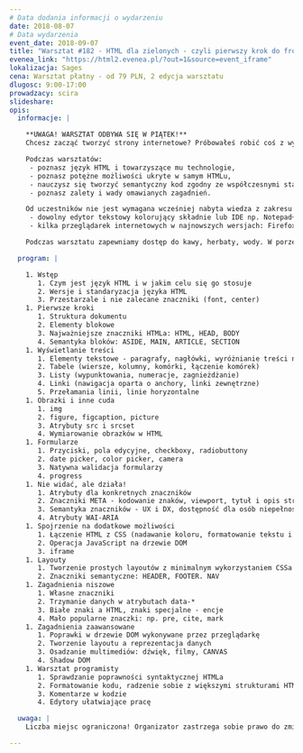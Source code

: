 ```yaml
---
# Data dodania informacji o wydarzeniu
date: 2018-08-07
# Data wydarzenia
event_date: 2018-09-07
title: "Warsztat #182 - HTML dla zielonych - czyli pierwszy krok do front-endu"
evenea_link: "https://html2.evenea.pl/?out=1&source=event_iframe"
lokalizacja: Sages
cena: Warsztat płatny - od 79 PLN, 2 edycja warsztatu
dlugosc: 9:00-17:00
prowadzacy: scira
slideshare:
opis:
  informacje: |

    **UWAGA! WARSZTAT ODBYWA SIĘ W PIĄTEK!**
    Chcesz zacząć tworzyć strony internetowe? Próbowałeś robić coś z wykorzystaniem Wordpressa, ale chciałbyś w pełni zapanować na kodem? Twarde programowanie wydaje Ci się zbyt skomplikowane? Zacznij tworzyć strony internetowe z wykorzystaniem języka HTML! Język znaczników HTML to wstęp i zarazem drzwi do świata front-endu. Obecnie szeroko stosowany zarówno w przypadku tworzenia stron internetowych, aplikacji webowych, a nawet aplikacji desktopowych czy mobilnych. Warsztaty składać się będą w przeważającej części z zadań praktycznych, aby każdy uczestnik mógł stworzyć swoją pierwszą stronę WWW.

    Podczas warsztatów:
     - poznasz język HTML i towarzyszące mu technologie,
     - poznasz potężne możliwości ukryte w samym HTMLu,
     - nauczysz się tworzyć semantyczny kod zgodny ze współczesnymi standardami i trendami,
     - poznasz zalety i wady omawianych zagadnień.

    Od uczestników nie jest wymagana wcześniej nabyta wiedza z zakresu stosowania HTML czy innych technologii webowych. Niemniej jednak obycie z jakimkolwiek językiem programowania jest mile widziane. Warsztaty skierowane dla osób początkujących adeptów front-endu. Uczestnicy w trakcie zajęć korzystają z własnego sprzętu (do wygodnej pracy wystarczy jakikolwiek laptop z systemami Linux, OSX czy Windows) na którym mile widziane jest zainstalowane następujące oprogramowanie:
     - dowolny edytor tekstowy kolorujący składnie lub IDE np. Notepad++, Atom, NetBeans, Visual Studio, WebStorm,
     - kilka przeglądarek internetowych w najnowszych wersjach: Firefox, Chrome/Chromium, IE/EDGE, Opera, Safari.

    Podczas warsztatu zapewniamy dostęp do kawy, herbaty, wody. W porze obiadowej zapewniamy pizzę w wersji mięsnej lub wegetariańskiej.

  program: |

    1. Wstęp
       1. Czym jest język HTML i w jakim celu się go stosuje
       2. Wersje i standaryzacja języka HTML
       3. Przestarzale i nie zalecane znaczniki (font, center)
    1. Pierwsze kroki
       1. Struktura dokumentu
       2. Elementy blokowe
       3. Najważniejsze znaczniki HTMLa: HTML, HEAD, BODY
       4. Semantyka bloków: ASIDE, MAIN, ARTICLE, SECTION
    1. Wyświetlanie treści
       1. Elementy tekstowe - paragrafy, nagłówki, wyróżnianie treści na różne sposoby
       2. Tabele (wiersze, kolumny, komórki, łączenie komórek)
       3. Listy (wypunktowania, numeracje, zagnieżdżanie)
       4. Linki (nawigacja oparta o anchory, linki zewnętrzne)
       5. Przełamania linii, linie horyzontalne
    1. Obrazki i inne cuda
       1. img
       2. figure, figcaption, picture
       3. Atrybuty src i srcset
       4. Wymiarowanie obrazków w HTML
    1. Formularze
       1. Przyciski, pola edycyjne, checkboxy, radiobuttony
       2. date picker, color picker, camera
       3. Natywna walidacja formularzy
       4. progress
    1. Nie widać, ale działa!
       1. Atrybuty dla konkretnych znaczników
       2. Znaczniki META - kodowanie znaków, viewport, tytuł i opis strony
       3. Semantyka znaczników - UX i DX, dostępność dla osób niepełnosprawnych
       4. Atrybuty WAI-ARIA
    1. Spojrzenie na dodatkowe możliwości
       1. Łączenie HTML z CSS (nadawanie koloru, formatowanie tekstu i inne podstawy)
       2. Operacja JavaScript na drzewie DOM
       3. iframe
    1. Layouty
       1. Tworzenie prostych layoutów z minimalnym wykorzystaniem CSSa
       2. Znaczniki semantyczne: HEADER, FOOTER. NAV
    1. Zagadnienia niszowe
       1. Własne znaczniki
       2. Trzymanie danych w atrybutach data-*
       3. Białe znaki a HTML, znaki specjalne - encje
       4. Mało popularne znaczki: np. pre, cite, mark
    1. Zagadnienia zaawansowane
       1. Poprawki w drzewie DOM wykonywane przez przeglądarkę
       2. Tworzenie layoutu a reprezentacja danych
       3. Osadzanie multimediów: dźwięk, filmy, CANVAS
       4. Shadow DOM
    1. Warsztat programisty
       1. Sprawdzanie poprawności syntaktycznej HTMLa
       2. Formatowanie kodu, radzenie sobie z większymi strukturami HTML
       3. Komentarze w kodzie
       4. Edytory ułatwiające pracę

  uwaga: |
    Liczba miejsc ograniczona! Organizator zastrzega sobie prawo do zmiany lokalizacji wydarzenia oraz jego odwołania w przypadku niezgłoszenia się minimalnej liczby uczestników.

---
```

